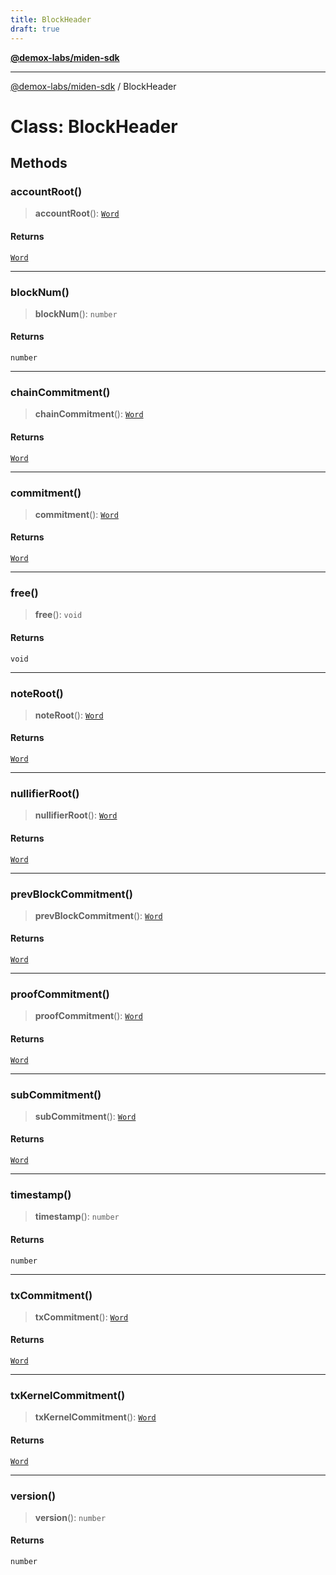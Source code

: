 ```yaml
---
title: BlockHeader
draft: true
---
```


[**@demox-labs/miden-sdk**](../index)

***

[@demox-labs/miden-sdk](../index) / BlockHeader

# Class: BlockHeader

## Methods

### accountRoot()

> **accountRoot**(): [`Word`](Word)

#### Returns

[`Word`](Word)

***

### blockNum()

> **blockNum**(): `number`

#### Returns

`number`

***

### chainCommitment()

> **chainCommitment**(): [`Word`](Word)

#### Returns

[`Word`](Word)

***

### commitment()

> **commitment**(): [`Word`](Word)

#### Returns

[`Word`](Word)

***

### free()

> **free**(): `void`

#### Returns

`void`

***

### noteRoot()

> **noteRoot**(): [`Word`](Word)

#### Returns

[`Word`](Word)

***

### nullifierRoot()

> **nullifierRoot**(): [`Word`](Word)

#### Returns

[`Word`](Word)

***

### prevBlockCommitment()

> **prevBlockCommitment**(): [`Word`](Word)

#### Returns

[`Word`](Word)

***

### proofCommitment()

> **proofCommitment**(): [`Word`](Word)

#### Returns

[`Word`](Word)

***

### subCommitment()

> **subCommitment**(): [`Word`](Word)

#### Returns

[`Word`](Word)

***

### timestamp()

> **timestamp**(): `number`

#### Returns

`number`

***

### txCommitment()

> **txCommitment**(): [`Word`](Word)

#### Returns

[`Word`](Word)

***

### txKernelCommitment()

> **txKernelCommitment**(): [`Word`](Word)

#### Returns

[`Word`](Word)

***

### version()

> **version**(): `number`

#### Returns

`number`
